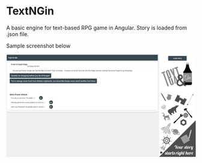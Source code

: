 # TextNGin

A basic engine for text-based RPG game in Angular. Story is loaded from .json file.

Sample screenshot below

![](./src/assets/textNGin.png)
